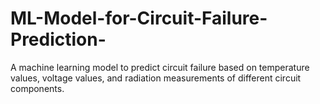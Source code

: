 # ML-Model-for-Circuit-Failure-Prediction-
A machine learning model to predict circuit failure based on temperature values, voltage values, and radiation measurements of different circuit components.
